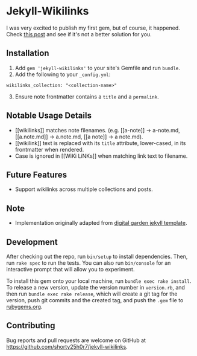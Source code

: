 # Jekyll-Wikilinks

I was very excited to publish my first gem, but of course, it happened. Check [this post](https://github.com/jhvanderschee/brackettest) and see if it's not a better solution for you.

## Installation

1. Add `gem 'jekyll-wikilinks'` to your site's Gemfile and run `bundle`.
2. Add the following to your `_config.yml`:

```
wikilinks_collection: "<collection-name>"
```

3. Ensure note frontmatter contains a `title` and a `permalink`.

## Notable Usage Details
- [[wikilinks]] matches note filenames. (e.g. [[a-note]] -> a-note.md, [[a.note.md]] -> a.note.md, [[a note]] -> a note.md).
- [[wikilink]] text is replaced with its `title` attribute, lower-cased, in its frontmatter when rendered.
- Case is ignored in [[WiKi LiNKs]] when matching link text to filename.

## Future Features
- Support wikilinks across multiple collections and posts.

## Note
- Implementation originally adapted from [digital garden jekyll template](https://github.com/maximevaillancourt/digital-garden-jekyll-template/blob/master/_plugins/bidirectional_links_generator.rb).

## Development

After checking out the repo, run `bin/setup` to install dependencies. Then, run `rake spec` to run the tests. You can also run `bin/console` for an interactive prompt that will allow you to experiment.

To install this gem onto your local machine, run `bundle exec rake install`. To release a new version, update the version number in `version.rb`, and then run `bundle exec rake release`, which will create a git tag for the version, push git commits and the created tag, and push the `.gem` file to [rubygems.org](https://rubygems.org).

## Contributing

Bug reports and pull requests are welcome on GitHub at https://github.com/shorty25h0r7/jekyll-wikilinks.
